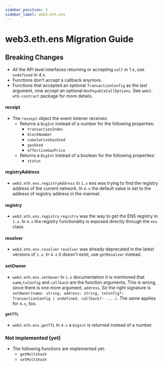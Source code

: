 ```yaml
---
sidebar_position: 3
sidebar_label: web3.eth.ens
---
```


# web3.eth.ens Migration Guide

## Breaking Changes

-   All the API level interfaces returning or accepting `null` in 1.x, use `undefined` in 4.x.
-   Functions don't accept a callback anymore.
-   Functions that accepted an optional `TransactionConfig` as the last argument, now accept an optional `NonPayableCallOptions`. See `web3-eth-contract` package for more details.

#### receipt

-   The `receipt` object the event listener receives:
    -   Returns a `BigInt` instead of a number for the following properties:
        -   `transactionIndex`
        -   `blockNumber`
        -   `cumulativeGasUsed`
        -   `gasUsed`
        -   `effectiveGasPrice`
    -   Returns a `BigInt` instead of a boolean for the following properties:
        -   `status`

#### registryAddress

-   `web3.eth.ens.registryAddress`
    In `1.x` ens was trying to find the registry address of the current network. In `4.x` the default value is set to the address of registry address in the mainnet.

#### registry

-   `web3.eth.ens.registry`
    `registry` was the way to get the ENS registry in `1.x`. In `4.x` the registry functionality is exposed directly through the `ens` class.

#### resolver

-   `web3.eth.ens.resolver`
    `resolver` was already deprecated in the latest versions of `1.x`. In `4.x` it doesn't exist, use `getResolver` instead.

#### setOwner

-   `web3.eth.ens.setOwner`
    In `1.x` documentation it is mentioned that `name`,`txConfig` and `callback` are the function arguments. This is wrong, since there is one more argument, `address`. So the right signature is `setOwner(name: string, address: string, txConfig?: TransactionConfig | undefined, callback?: ....)`. The same applies for `4.x`, too.

#### `getTTL`

-   `web3.eth.ens.getTTL`
    In `4.x` a `bigint` is returned instead of a number.

### Not implemented (yet)

-   The following functions are implemented yet:
    -   `getMultihash`
    -   `setMultihash`
